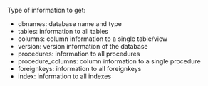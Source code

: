 Type of information to get:

* dbnames: database name and type
* tables: information to all tables
* columns: column information to a single table/view
* version: version information of the database
* procedures: information to all procedures
* procedure_columns: column information to a single procedure
* foreignkeys: information to all foreignkeys
* index: information to all indexes
